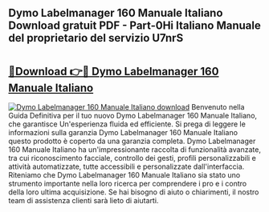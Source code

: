## Dymo Labelmanager 160 Manuale Italiano Download gratuit PDF - Part-0Hi Italiano Manuale del proprietario del servizio U7nrS

# <h2><a href="http://dfda9j2.blite.top/?on=Dymo+Labelmanager+160+Manuale+Italiano">🔗Download 👉🔴 Dymo Labelmanager 160 Manuale Italiano</a></h2>

[![Dymo Labelmanager 160 Manuale Italiano download](https://i.imgur.com/lujVjoI.png)](http://dfda9j2.blite.top/?on=Dymo+Labelmanager+160+Manuale+Italiano)
Benvenuto nella Guida Definitiva per il tuo nuovo Dymo Labelmanager 160 Manuale Italiano, che garantisce Un'esperienza fluida ed efficiente. Si prega di leggere le informazioni sulla garanzia Dymo Labelmanager 160 Manuale Italiano questo prodotto è coperto da una garanzia completa. Dymo Labelmanager 160 Manuale Italiano ha un'impressionante raccolta di funzionalità avanzate, tra cui riconoscimento facciale, controllo dei gesti, profili personalizzabili e attività automatizzate, tutte accessibili e personalizzate dall'interfaccia. Riteniamo che Dymo Labelmanager 160 Manuale Italiano sia stato uno strumento importante nella loro ricerca per comprendere i pro e i contro della loro ultima acquisizione. Se hai bisogno di aiuto o chiarimenti, il nostro team di assistenza clienti sarà lieto di aiutarti.
